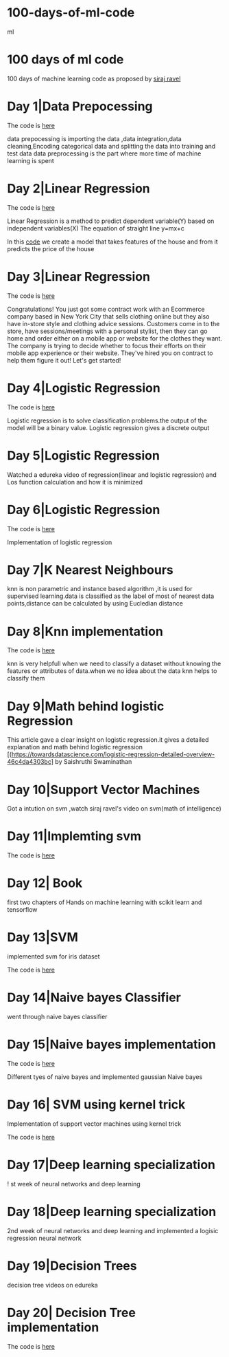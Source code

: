 # 100-days-of-ml-code
ml
# 100 days of ml code
100 days of machine learning code as proposed by [siraj ravel](https://github.com/llSourcell)
# Day 1|Data Prepocessing
The code is  [here](https://github.com/jana95/100-days-of-ml-code/blob/master/Code/day%201.ipynb)


data prepocessing is importing the data ,data integration,data cleaning,Encoding categorical data and splitting the data into training and test data
data preprocessing is the part where more time of machine learning is spent
# Day 2|Linear Regression
The code is  [here](https://github.com/jana95/100-days-of-ml-code/blob/master/Code/day%202.ipynb)


Linear Regression is a method to predict dependent variable(Y) based on independent variables(X)
The equation of straight line y=mx+c

In this  [code](https://github.com/jana95/100-days-of-ml-code/blob/master/Code/day%202.ipynb) we create a model that takes features of the house and from it predicts the price of the house
# Day 3|Linear Regression

The code is  [here](https://github.com/jana95/100-days-of-ml-code/blob/master/Code/day%203.ipynb)


Congratulations! You just got some contract work with an Ecommerce company based in New York City that sells clothing online but they also have in-store style and clothing advice sessions. Customers come in to the store, have sessions/meetings with a personal stylist, then they can go home and order either on a mobile app or website for the clothes they want.
The company is trying to decide whether to focus their efforts on their mobile app experience or their website. They've hired you on contract to help them figure it out! Let's get started!
# Day 4|Logistic Regression
The code is  [here](https://github.com/jana95/100-days-of-ml-code/blob/master/Code/day%204.ipynb)


Logistic regression is to solve classification problems.the output of the model will be a binary value.
Logistic regression gives a discrete output

# Day 5|Logistic Regression

Watched a edureka video of regression(linear and logistic regression) and Los function calculation and how it is minimized

# Day 6|Logistic Regression

The code is  [here](https://github.com/jana95/100-days-of-ml-code/blob/master/Code/day%205.ipynb)

Implementation of logistic regression

# Day 7|K Nearest Neighbours

knn is non parametric and instance based algorithm ,it is used for supervised learning.data is classified as the label of most of nearest data points,distance can be calculated by using Eucledian distance

# Day 8|Knn implementation

The code is  [here](https://github.com/jana95/100-days-of-ml-code/blob/master/Code/day%208.ipynb)

knn is very helpfull when we need to classify a dataset without knowing the features or attributes of data.when we no idea about the data knn helps to classify them

# Day 9|Math behind logistic Regression

This article gave a clear insight on logistic regression.it gives a detailed explanation and math behind logistic regression  [(https://towardsdatascience.com/logistic-regression-detailed-overview-46c4da4303bc]  by Saishruthi Swaminathan

# Day 10|Support Vector Machines

Got a intution on svm ,watch siraj ravel's video on svm(math of intelligence)

# Day 11|Implemting svm

The code is  [here](https://github.com/jana95/100-days-of-ml-code/blob/master/Code/day%2011.ipynb)

# Day 12| Book

first two chapters of Hands on machine learning with scikit learn and tensorflow

# Day 13|SVM 

implemented svm for iris dataset

The code is  [here](https://github.com/jana95/100-days-of-ml-code/blob/master/Code/day%2013.ipynb)

# Day 14|Naive bayes Classifier

went through naive bayes classifier

# Day 15|Naive bayes implementation

The code is  [here](https://github.com/jana95/100-days-of-ml-code/blob/master/Code/day%2015.ipynb)

Different tyes of naive bayes and implemented gaussian Naive bayes

# Day 16| SVM using kernel trick

Implementation of support vector machines using kernel trick

The code is  [here](https://github.com/jana95/100-days-of-ml-code/blob/master/Code/day%2016.ipynb)

# Day 17|Deep learning specialization

! st week of neural networks and deep learning

# Day 18|Deep learning specialization

2nd week of neural networks and deep learning and implemented a logisic regression  neural network

# Day 19|Decision Trees

decision tree videos on edureka

# Day 20| Decision Tree implementation

The code is  [here](https://github.com/jana95/100-days-of-ml-code/blob/master/Code/day%2016.ipynb)




